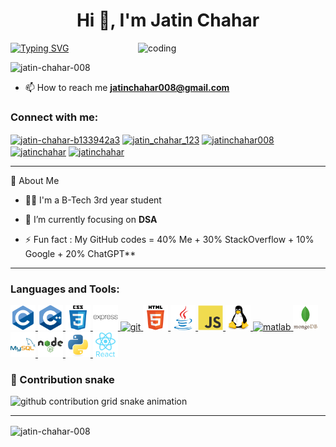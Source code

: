 <h1 align="center">Hi 👋, I'm Jatin Chahar</h1>

<img align = "right" alt="coding" width = "300" src = "https://mir-s3-cdn-cf.behance.net/project_modules/max_1200/81bb4b165684019.640b6038d133e.gif">
<a href="https://git.io/typing-svg"><img src="https://readme-typing-svg.demolab.com?font=Fira+Code&pause=1000&width=600&lines=Hello!+This+is+Jatin+Chahar%2C+Welcome+to+my+Github." alt="Typing SVG" /></a>


<p align="left"> <img src="https://komarev.com/ghpvc/?username=jatin-chahar-008&label=Profile%20views&color=0e75b6&style=flat" alt="jatin-chahar-008" /> </p>

- 📫 How to reach me **jatinchahar008@gmail.com**

<h3 align="left">Connect with me:</h3>

<p align="left">
<a href="https://linkedin.com/in/jatin-chahar-b133942a3" target="blank"><img align="center" src="https://raw.githubusercontent.com/rahuldkjain/github-profile-readme-generator/master/src/images/icons/Social/linked-in-alt.svg" alt="jatin-chahar-b133942a3" height="30" width="40" /></a>
<a href="https://instagram.com/jatin_chahar_123" target="blank"><img align="center" src="https://raw.githubusercontent.com/rahuldkjain/github-profile-readme-generator/master/src/images/icons/Social/instagram.svg" alt="jatin_chahar_123" height="30" width="40" /></a>
<a href="https://www.codechef.com/users/jatinchahar008" target="blank"><img align="center" src="https://cdn.jsdelivr.net/npm/simple-icons@3.1.0/icons/codechef.svg" alt="jatinchahar008" height="30" width="40" /></a>
<a href="https://codeforces.com/profile/jatinchahar" target="blank"><img align="center" src="https://raw.githubusercontent.com/rahuldkjain/github-profile-readme-generator/master/src/images/icons/Social/codeforces.svg" alt="jatinchahar" height="30" width="40" /></a>
<a href="https://www.leetcode.com/jatinchahar" target="blank"><img align="center" src="https://raw.githubusercontent.com/rahuldkjain/github-profile-readme-generator/master/src/images/icons/Social/leet-code.svg" alt="jatinchahar" height="30" width="40" /></a>
</p>

---
  👦 About Me

- 👨‍💻 I'm a B-Tech 3rd year student 

- 🔭 I’m currently focusing on **DSA**

- ⚡ Fun fact : My GitHub codes = 40% Me + 30% StackOverflow + 10% Google + 20% ChatGPT** 

---

<h3 align="left">Languages and Tools:</h3>
<p align="left"> <a href="https://www.cprogramming.com/" target="_blank" rel="noreferrer"> <img src="https://raw.githubusercontent.com/devicons/devicon/master/icons/c/c-original.svg" alt="c" width="40" height="40"/> </a> <a href="https://www.w3schools.com/cpp/" target="_blank" rel="noreferrer"> <img src="https://raw.githubusercontent.com/devicons/devicon/master/icons/cplusplus/cplusplus-original.svg" alt="cplusplus" width="40" height="40"/> </a> <a href="https://www.w3schools.com/css/" target="_blank" rel="noreferrer"> <img src="https://raw.githubusercontent.com/devicons/devicon/master/icons/css3/css3-original-wordmark.svg" alt="css3" width="40" height="40"/> </a> <a href="https://expressjs.com" target="_blank" rel="noreferrer"> <img src="https://raw.githubusercontent.com/devicons/devicon/master/icons/express/express-original-wordmark.svg" alt="express" width="40" height="40"/> </a> <a href="https://git-scm.com/" target="_blank" rel="noreferrer"> <img src="https://www.vectorlogo.zone/logos/git-scm/git-scm-icon.svg" alt="git" width="40" height="40"/> </a> <a href="https://www.w3.org/html/" target="_blank" rel="noreferrer"> <img src="https://raw.githubusercontent.com/devicons/devicon/master/icons/html5/html5-original-wordmark.svg" alt="html5" width="40" height="40"/> </a> <a href="https://www.java.com" target="_blank" rel="noreferrer"> <img src="https://raw.githubusercontent.com/devicons/devicon/master/icons/java/java-original.svg" alt="java" width="40" height="40"/> </a> <a href="https://developer.mozilla.org/en-US/docs/Web/JavaScript" target="_blank" rel="noreferrer"> <img src="https://raw.githubusercontent.com/devicons/devicon/master/icons/javascript/javascript-original.svg" alt="javascript" width="40" height="40"/> </a> <a href="https://www.linux.org/" target="_blank" rel="noreferrer"> <img src="https://raw.githubusercontent.com/devicons/devicon/master/icons/linux/linux-original.svg" alt="linux" width="40" height="40"/> </a> <a href="https://www.mathworks.com/" target="_blank" rel="noreferrer"> <img src="https://upload.wikimedia.org/wikipedia/commons/2/21/Matlab_Logo.png" alt="matlab" width="40" height="40"/> </a> <a href="https://www.mongodb.com/" target="_blank" rel="noreferrer"> <img src="https://raw.githubusercontent.com/devicons/devicon/master/icons/mongodb/mongodb-original-wordmark.svg" alt="mongodb" width="40" height="40"/> </a> <a href="https://www.mysql.com/" target="_blank" rel="noreferrer"> <img src="https://raw.githubusercontent.com/devicons/devicon/master/icons/mysql/mysql-original-wordmark.svg" alt="mysql" width="40" height="40"/> </a> <a href="https://nodejs.org" target="_blank" rel="noreferrer"> <img src="https://raw.githubusercontent.com/devicons/devicon/master/icons/nodejs/nodejs-original-wordmark.svg" alt="nodejs" width="40" height="40"/> </a> <a href="https://www.python.org" target="_blank" rel="noreferrer"> <img src="https://raw.githubusercontent.com/devicons/devicon/master/icons/python/python-original.svg" alt="python" width="40" height="40"/> </a> <a href="https://reactjs.org/" target="_blank" rel="noreferrer"> <img src="https://raw.githubusercontent.com/devicons/devicon/master/icons/react/react-original-wordmark.svg" alt="react" width="40" height="40"/> </a> </p>

### 🐍 Contribution snake

<picture>
  <source media="(prefers-color-scheme: dark)" srcset="https://getlost01.github.io/github-snake.github.io/github-contribution-grid-snake-dark.svg">
  <source media="(prefers-color-scheme: light)" srcset="https://getlost01.github.io/github-snake.github.io/github-contribution-grid-snake.svg">
  <img alt="github contribution grid snake animation" src="https://getlost01.github.io/github-snake.github.io/github-contribution-grid-snake.svg">
</picture>

---

<p><img align="center" src="https://github-readme-stats.vercel.app/api/top-langs?username=jatin-chahar-008&show_icons=true&locale=en&layout=compact" alt="jatin-chahar-008" /></p>
